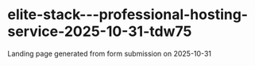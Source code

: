 # elite-stack---professional-hosting-service-2025-10-31-tdw75
Landing page generated from form submission on 2025-10-31
